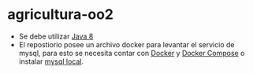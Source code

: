 # agricultura-oo2
- Se debe utilizar [Java 8](https://www.java.com/es/download/help/index_installing.html)
- El repostiorio posee un archivo docker para levantar el servicio de mysql, para esto se necesita contar con [Docker](https://www.docker.com/products/docker-desktop) y [Docker Compose](https://docs.docker.com/compose/install/) o instalar [mysql local](https://dev.mysql.com/downloads/windows/installer/8.0.html).

